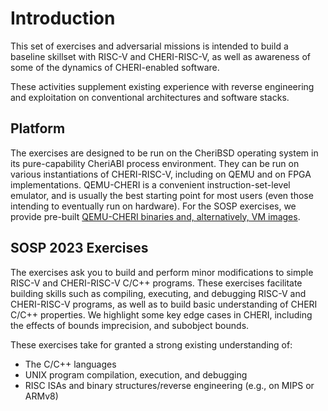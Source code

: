 # Introduction

This set of exercises and adversarial missions is intended to
build a baseline skillset with RISC-V and CHERI-RISC-V, as well as awareness
of some of the dynamics of CHERI-enabled software.

These activities supplement existing experience
with reverse engineering and exploitation on conventional architectures
and software stacks.

## Platform

The exercises are designed to be run on the CheriBSD operating system in its
pure-capability CheriABI process environment.
They can be run on various instantiations of CHERI-RISC-V, including on QEMU
and on FPGA implementations.
QEMU-CHERI is a convenient instruction-set-level emulator, and is usually the
best starting point for most users (even those intending to eventually run on
hardware).
For the SOSP exercises, we provide pre-built [QEMU-CHERI binaries and, alternatively,
VM images](./exercise_vm_image.md).

## SOSP 2023 Exercises

The exercises ask you to build and perform minor modifications
to simple RISC-V and CHERI-RISC-V C/C++ programs. These exercises
facilitate building skills such as compiling, executing,
and debugging RISC-V and CHERI-RISC-V programs, as well as to build basic
understanding of CHERI C/C++ properties. We highlight some key edge
cases in CHERI, including the effects of bounds imprecision, and subobject
bounds.

These exercises take for granted a strong existing understanding of:
- The C/C++ languages
- UNIX program compilation, execution, and debugging
- RISC ISAs and binary structures/reverse engineering (e.g., on MIPS or ARMv8)
